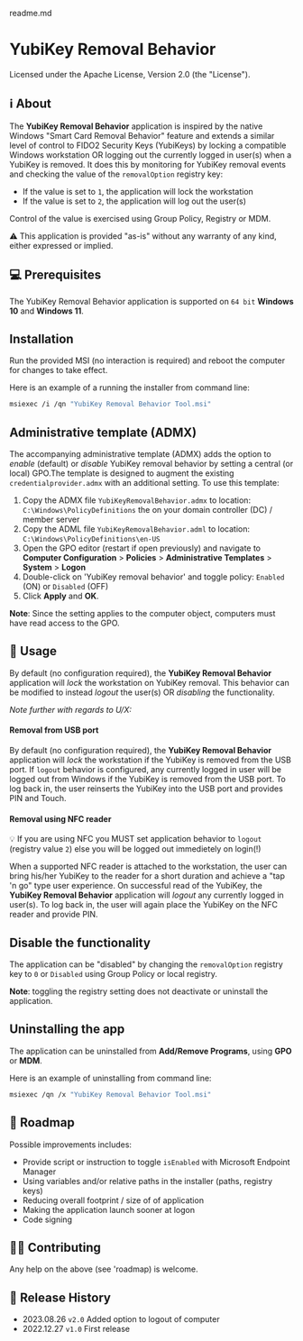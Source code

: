 ﻿readme.md

# YubiKey Removal Behavior     


Licensed under the Apache License, Version 2.0 (the "License").

## ℹ️ About
The **YubiKey Removal Behavior** application is inspired by the native Windows "Smart Card Removal Behavior" feature and extends 
a similar level of control to FIDO2 Security Keys (YubiKeys) by locking a compatible Windows workstation OR logging out the
currently logged in user(s) when a YubiKey is removed. It does this by monitoring for YubiKey removal events and checking the 
value of the ```removalOption``` registry key:

- If the value is set to ```1```, the application will lock the workstation
- If the value is set to ```2```, the application will log out the user(s)

Control of the value is exercised using Group Policy, Registry or MDM.

⚠️ This application is provided "as-is" without any warranty of any kind, either expressed or implied.


## 💻 Prerequisites
The YubiKey Removal Behavior application is supported on ```64 bit``` **Windows 10** and **Windows 11**. 

## Installation
Run the provided MSI (no interaction is required) and reboot the computer for changes to take effect.

Here is an example of a running the installer from command line: 

```bash
msiexec /i /qn "YubiKey Removal Behavior Tool.msi"
```

## Administrative template (ADMX)
The accompanying administrative template (ADMX) adds the option to _enable_ (default) or _disable_ YubiKey removal behavior by setting a central (or local) GPO.The template is designed to augment the existing ```credentialprovider.admx``` with an additional setting. To use this template:

1. Copy the ADMX file ```YubiKeyRemovalBehavior.admx``` to location: ```C:\Windows\PolicyDefinitions``` the on your domain controller (DC) / member server
2. Copy the ADML file ```YubiKeyRemovalBehavior.adml``` to location: ```C:\Windows\PolicyDefinitions\en-US```
3. Open the GPO editor (restart if open previously) and navigate to **Computer Configuration** > **Policies** > **Administrative Templates** > **System** > **Logon**
4. Double-click on 'YubiKey removal behavior' and toggle policy: ```Enabled``` (ON) or ```Disabled``` (OFF)
5. Click **Apply** and **OK**.

**Note**: Since the setting applies to the computer object, computers must have read access to the GPO.

## 📖 Usage
By default (no configuration required), the **YubiKey Removal Behavior** application will _lock_ the workstation on YubiKey removal. 
This behavior can be modified to instead _logout_ the user(s) OR _disabling_ the functionality. 

_Note further with regards to U/X:_

#### Removal from USB port
By default (no configuration required), the **YubiKey Removal Behavior** application will _lock_ the workstation if the YubiKey is removed from the USB port.
If ```logout``` behavior is configured, any currently logged in user will be logged out from Windows if the YubiKey is removed from the USB port.
To log back in, the user reinserts the YubiKey into the USB port and provides PIN and Touch.

#### Removal using NFC reader
💡 If you are using NFC you MUST set application behavior to ```logout``` (registry value ```2```) else you will be logged out immedietely on login(!)

When a supported NFC reader is attached to the workstation, the user can bring his/her YubiKey to the reader for a short duration
and achieve a "tap 'n go" type user experience. On successful read of the YubiKey, the **YubiKey Removal Behavior** application will
_logout_ any currently logged in user(s). To log back in, the user will again place the YubiKey on the NFC reader and provide PIN.

## Disable the functionality
The application can be "disabled" by changing the ```removalOption``` registry key to ```0``` or ```Disabled``` using Group Policy or local registry. 

**Note**: toggling the registry setting does not deactivate or uninstall the application.

## Uninstalling the app
The application can be uninstalled from **Add/Remove Programs**, using **GPO** or **MDM**.

Here is an example of uninstalling from command line: 

```bash
msiexec /qn /x "YubiKey Removal Behavior Tool.msi"
```

## 🥅 Roadmap
Possible improvements includes:
- Provide script or instruction to toggle ```isEnabled``` with Microsoft Endpoint Manager
- Using variables and/or relative paths in the installer (paths, registry keys)
- Reducing overall footprint / size of of application
- Making the application launch sooner at logon
- Code signing

## 🥷🏻 Contributing
Any help on the above (see 'roadmap) is welcome.

## 📜 Release History
* 2023.08.26 `v2.0` Added option to logout of computer
* 2022.12.27 `v1.0` First release
